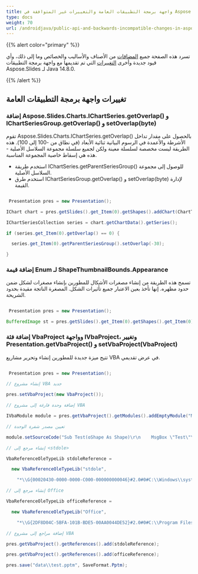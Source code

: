```yaml
---
title: واجهة برمجة التطبيقات العامة والتغييرات غير المتوافقة في Aspose.Slides لـ Java 14.8.0
type: docs
weight: 70
url: /androidjava/public-api-and-backwards-incompatible-changes-in-aspose-slides-for-java-14-8-0/
---
```


{{% alert color="primary" %}} 

تسرد هذه الصفحة جميع [المضافات](/slides/androidjava/public-api-and-backwards-incompatible-changes-in-aspose-slides-for-java-14-8-0/) من الأصناف والأساليب والخصائص وما إلى ذلك، وأي قيود جديدة وأخرى [التغييرات](/slides/androidjava/public-api-and-backwards-incompatible-changes-in-aspose-slides-for-java-14-8-0/) التي تم تقديمها مع واجهة برمجة التطبيقات Aspose.Slides لـ Java 14.8.0.

{{% /alert %}} 
## **تغييرات واجهة برمجة التطبيقات العامة**
### **إضافة Aspose.Slides.Charts.IChartSeries.getOverlap() و IChartSeriesGroup.getOverlap() و setOverlap(byte)**
تقوم Aspose.Slides.Charts.IChartSeries.getOverlap() بالحصول على مقدار تداخل الأشرطة والأعمدة في الرسوم البيانية ثنائية الأبعاد (في نطاق من -100 إلى 100).
هذه الطريقة ليست مخصصة لسلسلة معينة ولكن لجميع سلسلة مجموعة السلاسل الأصلية - هذه هي إسقاط خاصية المجموعة المناسبة.

- استخدم طريقة IChartSeries.getParentSeriesGroup() للوصول إلى مجموعة السلاسل الأصلية.
- استخدم طرق IChartSeriesGroup.getOverlap() و setOverlap(byte) لإدارة القيمة.

``` java

 Presentation pres = new Presentation();

IChart chart = pres.getSlides().get_Item(0).getShapes().addChart(ChartType.ClusteredColumn, 50, 50, 600, 400, true);

IChartSeriesCollection series = chart.getChartData().getSeries();

if (series.get_Item(0).getOverlap() == 0) {

  series.get_Item(0).getParentSeriesGroup().setOverlap(-30);

}

```
### **إضافة قيمة Enum لـ ShapeThumbnailBounds.Appearance**
تسمح هذه الطريقة من إنشاء مصغرات الأشكال للمطورين بإنشاء مصغرات لشكل ضمن حدود مظهره. إنها تأخذ بعين الاعتبار جميع تأثيرات الشكل. المصغرة الناتجة مقيدة بحدود الشريحة.

``` java

 Presentation pres = new Presentation();

BufferedImage st = pres.getSlides().get_Item(0).getShapes().get_Item(0).getThumbnail(ShapeThumbnailBounds.Appearance, 1, 1);

```
### **إضافة فئة VbaProject وواجهة IVbaProject، وتغيير Presentation.getVbaProject() و setVbaProject(VbaProject)**
تتيح ميزة جديدة للمطورين إنشاء وتحرير مشاريع VBA في عرض تقديمي.

``` java

 Presentation pres = new Presentation();

// إنشاء مشروع VBA جديد

pres.setVbaProject(new VbaProject());

// إضافة وحدة فارغة إلى مشروع VBA

IVbaModule module = pres.getVbaProject().getModules().addEmptyModule("Module");

// تعيين مصدر شفرة الوحدة

module.setSourceCode("Sub Test(oShape As Shape)\r\n    MsgBox \"Test\"\r\nEnd Sub");

// إنشاء مرجع إلى <stdole>

VbaReferenceOleTypeLib stdoleReference =

  new VbaReferenceOleTypeLib("stdole",

    "*\\G{00020430-0000-0000-C000-000000000046}#2.0#0#C:\\Windows\\system32\\stdole2.tlb#OLE Automation");

// إنشاء مرجع إلى Office

VbaReferenceOleTypeLib officeReference =

  new VbaReferenceOleTypeLib("Office",

    "*\\G{2DF8D04C-5BFA-101B-BDE5-00AA0044DE52}#2.0#0#C:\\Program Files\\Common Files\\Microsoft Shared\\OFFICE14\\MSO.DLL#Microsoft Office 14.0 Object Library");

// إضافة مراجع إلى مشروع VBA

pres.getVbaProject().getReferences().add(stdoleReference);

pres.getVbaProject().getReferences().add(officeReference);

pres.save("data\\test.pptm", SaveFormat.Pptm);

```
